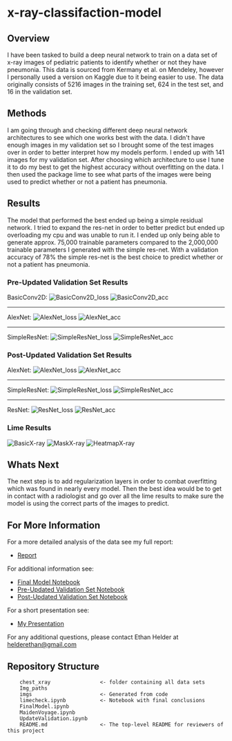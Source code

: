 # x-ray-classifaction-model

## Overview
I have been tasked to build a deep neural network to train on a data set of x-ray images of pediatric patients to identify whether or not they have pneumonia. This data is sourced from Kermany et al. on Mendeley, however I personally used a version on Kaggle due to it being easier to use. The data originally consists of 5216 images in the training set, 624 in the test set, and 16 in the validation set. 

## Methods
I am going through and checking different deep neural network architectures to see which one works best with the data. I didn't have enough images in my validation set so I brought some of the test images over in order to better interpret how my models perform. I ended up with 141 images for my validation set. After choosing which architecture to use I tune it to do my best to get the highest accuracy without overfitting on the data. I then used the package lime to see what parts of the images were being used to predict whether or not a patient has pneumonia.

## Results
The model that performed the best ended up being a simple residual network. I tried to expand the res-net in order to better predict but ended up overloading my cpu and was unable to run it. I ended up only being able to generate approx. 75,000 trainable parameters compared to the 2,000,000 trainable parameters I generated with the simple res-net. With a validation accuracy of 78% the simple res-net is the best choice to predict whether or not a patient has pneumonia. 

### Pre-Updated Validation Set Results
BasicConv2D:
![BasicConv2D_loss](./imgs/pre_results_2_loss.png)
![BasicConv2D_acc](./imgs/pre_results_2_acc.png)

***

AlexNet:
![AlexNet_loss](./imgs/pre_results_3_loss.png)
![AlexNet_acc](./imgs/pre_results_3_acc.png)

***

SimpleResNet:
![SimpleResNet_loss](./imgs/pre_results_4_loss.png)
![SimpleResNet_acc](./imgs/pre_results_4_acc.png)

### Post-Updated Validation Set Results
AlexNet:
![AlexNet_loss](./imgs/updated_results_3_loss.png)
![AlexNet_acc](./imgs/updated_results_3_acc.png)

***

SimpleResNet:
![SimpleResNet_loss](./imgs/updated_results_4_loss.png)
![SimpleResNet_acc](./imgs/updated_results_4_acc.png)

***

ResNet:
![ResNet_loss](./imgs/results_5_loss.png)
![ResNet_acc](./imgs/results_5_acc.png)

### Lime Results
![BasicX-ray](./imgs/og_image_limecheck.png)
![MaskX-ray](./imgs/image_mask_limecheck.png)
![HeatmapX-ray](./imgs/heatmap_limecheck.png)

## Whats Next
The next step is to add regularization layers in order to combat overfitting which was found in nearly every model. Then the best idea would be to get in contact with a radiologist and go over all the lime results to make sure the model is using the correct parts of the images to predict. 

## For More Information
For a more detailed analysis of the data see my full report:

* [Report](./limecheck.ipynb)

For additional information see:  

* [Final Model Notebook](./FinalModel.ipynb)
* [Pre-Updated Validation Set Notebook](./MaidenVoyage.ipynb)
* [Post-Updated Validation Set Notebook](./UpdatedValidation.ipynb)


For a short presentation see:  

* [My Presentation](./Presentation.pdf)

For any additional questions, please contact Ethan Helder at helderethan@gmail.com

## Repository Structure

```
    chest_xray                <- folder containing all data sets
    Img_paths
    imgs                      <- Generated from code
    limecheck.ipynb           <- Notebook with final conclusions 
    FinalModel.ipynb          
    MaidenVoyage.ipynb
    UpdateValidation.ipynb
    README.md                 <- The top-level README for reviewers of this project